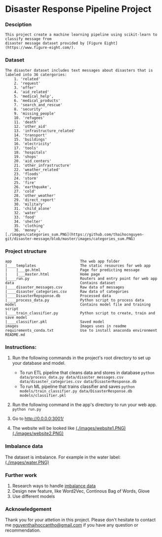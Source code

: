 # Disaster Response Pipeline Project

### Desciption
    This project create a machine learning pipeline using scikit-learn to classify message from
    disaster message dataset provided by [Figure Eight](https://www.figure-eight.com/).

### Dataset
    The disaster dataset includes text messages about disasters that is labeled into 36 catergories:
        1. 'related'
        2. 'request'
        3. 'offer'
        4. 'aid_related'
        5. 'medical_help',
        6. 'medical_products'
        7. 'search_and_rescue'
        8. 'security'
        9. 'missing_people'
        10. 'refugees'
        11. 'death'
        12. 'other_aid'
        13. 'infrastructure_related'
        14. 'transport'
        15. 'buildings'
        16. 'electricity'
        17. 'tools'
        18. 'hospitals'
        19. 'shops'
        20. 'aid_centers'
        21. 'other_infrastructure'
        22. 'weather_related'
        23. 'floods'
        24. 'storm'
        25. 'fire'
        26. 'earthquake',
        27. 'cold'
        28. 'other_weather'
        29. 'direct_report'
        30. 'military'
        31. 'child_alone'
        32. 'water'
        33. 'food'
        34. 'shelter'
        35. 'clothing'
        36. 'money',
    [./images/categories_sum.PNG](https://github.com/thaihocnguyen-git/disaster-message/blob/master/images/categories_sum.PNG)
### Project structure
```
app                               The web app folder
|____templates                    The static resources for web app
|    |___go.html                  Page for predicting message
|    |___master.html              Home page
|____run.py                       Routers and entry point for web app
data                              Contains dataset
|____disaster_messages.csv        Raw data of messages
|____disaster_categories.csv      Raw data of categories
|____DisasterRepsponse.db         Processed data
|____process_data.py              Python script to process data
model                             Contains model file and training script
|____train_classifier.py          Python script to create, train and save model
|____classifier.pkl               Saved model
images                            Images uses in readme
requirements_conda.txt            Use to install anaconda environment
README.md
```

### Instructions:
1. Run the following commands in the project's root directory to set up your database and model.

    - To run ETL pipeline that cleans data and stores in database
        `python data/process_data.py data/disaster_messages.csv data/disaster_categories.csv data/DisasterResponse.db`
    - To run ML pipeline that trains classifier and saves
        `python models/train_classifier.py data/DisasterResponse.db models/classifier.pkl`

2. Run the following command in the app's directory to run your web app.
    `python run.py`

3. Go to http://0.0.0.0:3001/
4. The website will be looked like
[(./images/website1.PNG)](https://github.com/thaihocnguyen-git/disaster-message/blob/master/images/website1.PNG)
[(./images/website2.PNG)](https://github.com/thaihocnguyen-git/disaster-message/blob/master/images/website2.PNG)

### Imbalance data
The dataset is imbalance. For example in the water label:
[(./images/water.PNG)](https://github.com/thaihocnguyen-git/disaster-message/blob/master/images/water.png)

### Further work
1. Research ways to handle [imbalance data](https://imbalanced-learn.org/stable/)
2. Design new feature, like Word2Vec, Continous Bag of Words, Glove
3. Use different models
### Acknowledgement
Thank you for your attetion in this project. Please don't hesitate to contact me <nguyenthaihoccantho@gmail.com> if you have any question or recommendation.
